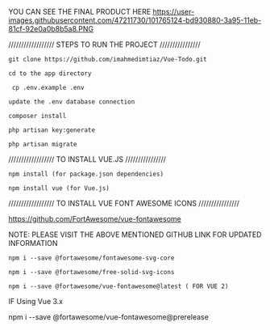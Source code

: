 YOU CAN SEE THE FINAL PRODUCT HERE
https://user-images.githubusercontent.com/47211730/101765124-bd930880-3a95-11eb-81cf-92e0a0b8b5a8.PNG


////////////////// STEPS TO RUN THE PROJECT ////////////////

	git clone https://github.com/imahmedimtiaz/Vue-Todo.git 
    
	cd to the app directory
    
	 cp .env.example .env 
     
	update the .env database connection 
    
	composer install 
    
	php artisan key:generate 
    
	php artisan migrate
    
////////////////// TO INSTALL VUE.JS ////////////////

	npm install (for package.json dependencies) 
    
	npm install vue (for Vue.js)
    
////////////////// TO INSTALL VUE FONT AWESOME ICONS //////////////// 

https://github.com/FortAwesome/vue-fontawesome

NOTE: PLEASE VISIT THE ABOVE MENTIONED GITHUB LINK FOR UPDATED INFORMATION

	npm i --save @fortawesome/fontawesome-svg-core
    
	npm i --save @fortawesome/free-solid-svg-icons 
    
	npm i --save @fortawesome/vue-fontawesome@latest ( FOR VUE 2)

IF Using Vue 3.x 

npm i --save @fortawesome/vue-fontawesome@prerelease

